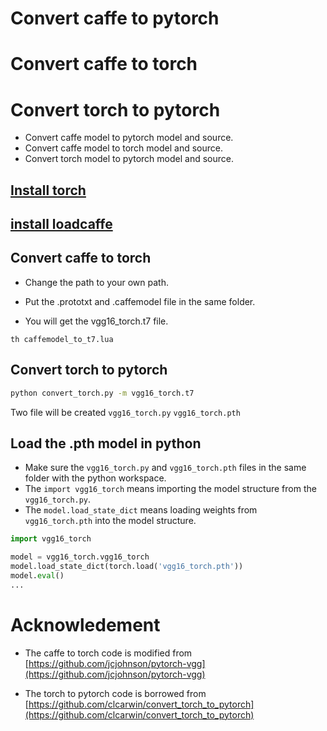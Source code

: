 # Convert caffe to pytorch
# Convert caffe to torch
# Convert torch to pytorch
* Convert caffe model to pytorch model and source.
* Convert caffe model to torch model and source.
* Convert torch model to pytorch model and source.


## [Install torch](http://torch.ch/docs/getting-started.html#_)

## [install loadcaffe](https://github.com/szagoruyko/loadcaffe)

## Convert caffe to torch
* Change the path to your own path.

* Put the .prototxt and .caffemodel file in the same folder.

* You will get the vgg16_torch.t7 file.

```
th caffemodel_to_t7.lua
```

## Convert torch to pytorch

```bash
python convert_torch.py -m vgg16_torch.t7
```
Two file will be created ```vgg16_torch.py``` ```vgg16_torch.pth```


## Load the .pth model in python
* Make sure the ```vgg16_torch.py``` and ```vgg16_torch.pth``` files in the same folder with the python workspace.
* The ```import vgg16_torch``` means importing the model structure from the ```vgg16_torch.py```.
* The ```model.load_state_dict``` means loading weights from ```vgg16_torch.pth``` into the model structure.
```python
import vgg16_torch

model = vgg16_torch.vgg16_torch
model.load_state_dict(torch.load('vgg16_torch.pth'))
model.eval()
...
```

# Acknowledement
* The caffe to torch code is modified from [https://github.com/jcjohnson/pytorch-vgg](https://github.com/jcjohnson/pytorch-vgg)

* The torch to pytorch code is borrowed from [https://github.com/clcarwin/convert_torch_to_pytorch](https://github.com/clcarwin/convert_torch_to_pytorch)

